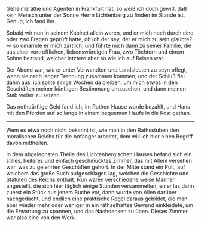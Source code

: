 <a name="69"></a>

Geheimeräthe und Agenten in Frankfurt hat, so weiß ich
doch gewiß, daß kein Mensch unter der Sonne Herrn Lichtenberg 
zu finden im Stande ist. Genug, ich fand ihn.

Sobald wir nun in seinem Kabinet allein waren, und er
mich noch durch eine oder zwo Fragen geprüft hatte, ob ich
der sey, der er mich zu sein glaubte? — so umarmte er
mich zärtlich, und führte mich dann zu seiner Familie, die
aus einer vortrefflichen, liebenswürdigen Frau, zwo Töchtern 
und einem Sohne bestand, welcher letztere aber so wie ich
auf Reisen war.

Der Abend war, wie er unter Verwandten und Landsleuten 
zu seyn pflegt, wenn sie nach langer Trennung zusammen 
kommen, und der Schluß fiel dahin aus, ich sollte einige
Wochen da bleiben, um mich etwas in den Geschäften meiner 
künftigen Bestimmung umzusehen, und dann meinen Stab
weiter zu setzen.

Das nothdürftige Geld fand ich; im Rothen Hause wurde
bezahlt, und Hans mit den Pferden auf so lange in einem
bequemen Haufe in die Kost gethan.

---

Wem es etwa noch nicht bekannt ist, wie man in den
Rathsstuben den moralischen Reichs für die Anfänger arbeitet,
dem will ich hier einen Begriff davon mittheilen.

In dem abgelegnsten Theile des Lichtenbergischen
Hauses befand sich ein stilles, heiteres und einfach geschmücktes 
Zimmer, das mit Allem versehen war, was zu gelehrten
Geschäften gehört. In der Mitte stand ein Pult, auf welchem 
das große Buch aufgeschlagen lag, welchen die Geschichte
und Statuten des Reichs enthält. Nun waren verschiedene
weise Männer angestellt, die sich hier täglich einige Stunden
versammelten; einer las dann zuerst ein Stück aus jenem
Buche vor, dann wurde von Allen darüber nachgedacht, und
endlich eine praktische Regel daraus gebildet, die man aber
wieder mehr oder weniger in ein räthselhaftes Gewand einkleidete, 
um die Erwartung zu spannen, und das Nachdenken 
zu üben. Dieses Zimmer war also eine von den Werk-

